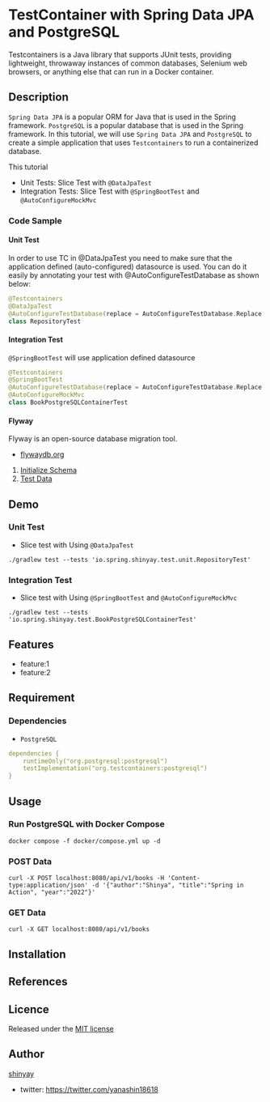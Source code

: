 # TestContainer with Spring Data JPA and PostgreSQL

Testcontainers is a Java library that supports JUnit tests, providing lightweight, throwaway instances of common databases, Selenium web browsers, or anything else that can run in a Docker container.

## Description

`Spring Data JPA` is a popular ORM for Java that is used in the Spring framework.
`PostgreSQL` is a popular database that is used in the Spring framework.
In this tutorial, we will use `Spring Data JPA` and `PostgreSQL` to create a simple application that uses `Testcontainers` to run a containerized database.

This tutorial
- Unit Tests: Slice Test with `@DataJpaTest`
- Integration Tests: Slice Test with `@SpringBootTest` and `@AutoConfigureMockMvc`

### Code Sample

#### Unit Test

In order to use TC in @DataJpaTest you need to make sure that the application defined (auto-configured) datasource is used.
You can do it easily by annotating your test with @AutoConfigureTestDatabase as shown below:

```kotlin
@Testcontainers
@DataJpaTest
@AutoConfigureTestDatabase(replace = AutoConfigureTestDatabase.Replace.NONE)
class RepositoryTest
```

#### Integration Test

`@SpringBootTest` will use application defined datasource

```kotlin
@Testcontainers
@SpringBootTest
@AutoConfigureTestDatabase(replace = AutoConfigureTestDatabase.Replace.NONE)
@AutoConfigureMockMvc
class BookPostgreSQLContainerTest
```

#### Flyway

Flyway is an open-source database migration tool.
- [flywaydb.org](https://flywaydb.org/)

1. [Initialize Schema](src/test/resources/db/migration/V001__init.sql)
2. [Test Data](src/test/resources/db/migration/V002__insert_books.sql)

## Demo

### Unit Test

- Slice test with Using `@DataJpaTest`

```shell
./gradlew test --tests 'io.spring.shinyay.test.unit.RepositoryTest'
```

### Integration Test

- Slice test with Using `@SpringBootTest` and `@AutoConfigureMockMvc`

```shell
./gradlew test --tests 'io.spring.shinyay.test.BookPostgreSQLContainerTest'
```

## Features

- feature:1
- feature:2

## Requirement

### Dependencies

- `PostgreSQL`
```yaml
dependencies {
	runtimeOnly("org.postgresql:postgresql")
	testImplementation("org.testcontainers:postgresql")
}
```

## Usage

### Run PostgreSQL with Docker Compose

```shell
docker compose -f docker/compose.yml up -d
```

### POST Data

```shell
curl -X POST localhost:8080/api/v1/books -H 'Content-type:application/json' -d '{"author":"Shinya", "title":"Spring in Action", "year":"2022"}'
```

### GET Data

```shell
curl -X GET localhost:8080/api/v1/books
```

## Installation

## References

## Licence

Released under the [MIT license](https://gist.githubusercontent.com/shinyay/56e54ee4c0e22db8211e05e70a63247e/raw/34c6fdd50d54aa8e23560c296424aeb61599aa71/LICENSE)

## Author

[shinyay](https://github.com/shinyay)
- twitter: https://twitter.com/yanashin18618
